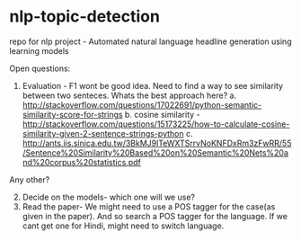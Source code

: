 # nlp-topic-detection

repo for nlp project - Automated natural language headline generation using learning models


Open questions:

1. Evaluation - F1 wont be good idea. Need to find a way to see similarity between two senteces. Whats the best approach here?
a. http://stackoverflow.com/questions/17022691/python-semantic-similarity-score-for-strings
b. cosine similarity - http://stackoverflow.com/questions/15173225/how-to-calculate-cosine-similarity-given-2-sentence-strings-python
c. http://ants.iis.sinica.edu.tw/3BkMJ9lTeWXTSrrvNoKNFDxRm3zFwRR/55/Sentence%20Similarity%20Based%20on%20Semantic%20Nets%20and%20corpus%20statistics.pdf

Any other?

2. Decide on the models-  which one will we use? 
3.  Read the paper- We might need to use a POS tagger for the case(as given in the paper). And so search a POS tagger for the language. If we cant get one for Hindi, might need to switch language.

